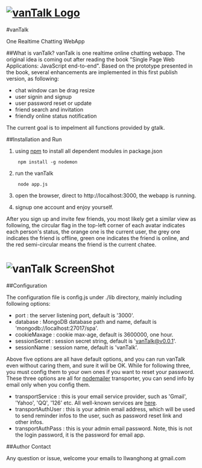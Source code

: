 # [![vanTalk Logo](http://115.29.206.70/assets/vanTalk_logo_s.png)](http://115.29.206.70:3000/)

#vanTalk

One Realtime Chatting WebApp

##What is vanTalk?
vanTalk is one realtime online chatting webapp. The original idea is coming out after reading the book
"Single Page Web Applications: JavaScript end-to-end". Based on the prototype presented in the book,
several enhancements are implemented in this first publish version, as following:

* chat window can be drag resize
* user signin and signup
* user password reset or update
* friend search and invitation
* friendly online status notification

The current goal is to impelment all functions provided by gtalk.

##Installation and Run
1. using [npm](http://npmjs.org) to install all dependent modules in package.json

        npm install -g nodemon

2. run the vanTalk

        node app.js

3. open the browser, direct to http://localhost:3000, the webapp is running.

4. signup one account and enjoy yourself.

After you sign up and invite few friends, you most likely get a similar view as following, the circular flag in the top-left corner of each avatar indicates each person's status, the orange one is the current user, the grey one indicates the friend is offline, green one indicates the friend is online, and the red semi-circular means the friend is the current chatee. 

# ![vanTalk ScreenShot](http://115.29.206.70/assets/vantalk_chat_s.png)

##Configuration

The configuration file is config.js under ./lib directory, mainly including following options:

*  port : the server listening port, default is '3000'.
*  database : MongoDB database path and name, default is 'mongodb://localhost:27017/spa'.
*  cookieMaxage : cookie max-age, default is 3600000, one hour.
*  sessionSecret : session secret string, default is 'vanTalk@v0.0.1'.
*  sessionName : session name, default is 'vanTalk'.

Above five options are all have default options, and you can run vanTalk even without caring them, and sure it will be OK.
While for following three, you must config them to your own ones if you want to reset your password. These three options
are all for [nodemailer](http://nodemailer.com/) transporter, you can send info by email only when you config them.

*  transportService  : this is your email service provider, such as 'Gmail', 'Yahoo', 'QQ', '126' etc. All well-known
   services are [here](https://github.com/andris9/nodemailer-wellknown/blob/master/services.json).
*  transportAuthUser : this is your admin email address, which will be used to send reminder infos to the user, such as
   password reset link and other infos.
*  transportAuthPass : this is your admin email password. Note, this is not the login password, it is the password
   for email app.

##Author Contact

Any question or issue, welcome your emails to llwanghong at gmail.com

